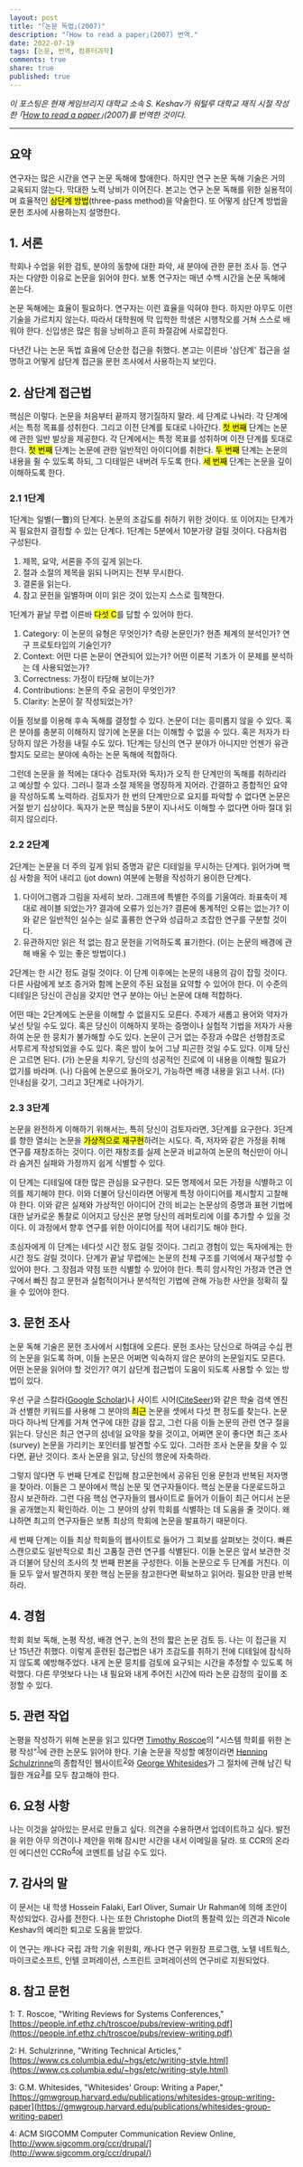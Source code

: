 ```yaml
---
layout: post
title: "｢논문 독법｣(2007)"
description: "｢How to read a paper｣(2007) 번역."
date: 2022-07-19
tags: [논문, 번역, 컴퓨터과학]
comments: true
share: true
published: true
---
```

*이 포스팅은 현재 케임브리지 대학교 소속 S. Keshav가 워털루 대학교 재직 시절 작성한 ｢[How to read a paper](https://dl.acm.org/doi/10.1145/1273445.1273458)｣(2007)를 번역한 것이다.*

---

## 요약

연구자는 많은 시간을 연구 논문 독해에 할애한다. 하지만 연구 논문 독해 기술은 거의 교육되지 않는다. 막대한 노력 낭비가 이어진다. 본고는 연구 논문 독해를 위한 실용적이며 효율적인 <mark>삼단계 방법</mark>(three-pass method)을 약술한다. 또 어떻게 삼단계 방법을 문헌 조사에 사용하는지 설명한다.

## 1. 서론

학회나 수업을 위한 검토, 분야의 동향에 대한 파악, 새 분야에 관한 문헌 조사 등. 연구자는 다양한 이유로 논문을 읽어야 한다. 보통 연구자는 매년 수백 시간을 논문 독해에 쏟는다.

논문 독해에는 효율이 필요하다. 연구자는 이런 효율을 익혀야 한다. 하지만 아무도 이런 기술을 가르치지 않는다. 따라서 대학원에 막 입학한 학생은 시행착오를 거쳐 스스로 배워야 한다. 신입생은 많은 힘을 낭비하고 흔히 좌절감에 사로잡힌다.

다년간 나는 논문 독법 효율에 단순한 접근을 취했다. 본고는 이른바 '삼단계' 접근을 설명하고 어떻게 삼단계 접근을 문헌 조사에서 사용하는지 보인다.

## 2. 삼단계 접근법

핵심은 이렇다. 논문을 처음부터 끝까지 쟁기질하지 말라. 세 단계로 나눠라. 각 단계에서는 특정 목표를 성취한다. 그리고 이전 단계를 토대로 나아간다. <mark>첫 번째</mark> 단계는 논문에 관한 일반 발상을 제공한다. 각 단계에서는 특정 목표를 성취하며 이전 단계를 토대로 한다. <mark>첫 번째</mark> 단계는 논문에 관한 일반적인 아이디어를 취한다. <mark>두 번째</mark> 단계는 논문의 내용을 쥘 수 있도록 하되, 그 디테일은 내버려 두도록 한다. <mark>세 번째</mark> 단계는 논문을 깊이 이해하도록 한다.

### 2.1 1단계

1단계는 일별(一瞥)의 단계다. 논문의 조감도를 취하기 위한 것이다. 또 이어지는 단계가 꼭 필요한지 결정할 수 있는 단계다. 1단계는 5분에서 10분가량 걸릴 것이다. 다음처럼 구성된다.

1. 제목, 요약, 서론을 주의 깊게 읽는다.
2. 절과 소절의 제목을 읽되 나머지는 전부 무시한다.
3. 결론을 읽는다.
4. 참고 문헌을 일별하며 이미 읽은 것이 있는지 스스로 힐책한다.

1단계가 끝날 무렵 이른바 <mark>다섯 C</mark>를 답할 수 있어야 한다.

1. Category: 이 논문의 유형은 무엇인가? 측량 논문인가? 현존 체계의 분석인가? 연구 프로토타입의 기술인가?
2. Context: 어떤 다른 논문이 연관되어 있는가? 어떤 이론적 기초가 이 문제를 분석하는 데 사용되었는가?
3. Correctness: 가정이 타당해 보이는가?
4. Contributions: 논문의 주요 공헌이 무엇인가?
5. Clarity: 논문이 잘 작성되었는가?

이들 정보를 이용해 후속 독해를 결정할 수 있다. 논문이 더는 흥미롭지 않을 수 있다. 혹은 분야를 충분히 이해하지 않기에 논문을 더는 이해할 수 없을 수 있다. 혹은 저자가 타당하지 않은 가정을 내릴 수도 있다. 1단계는 당신의 연구 분야가 아니지만 언젠가 유관할지도 모르는 분야에 속하는 논문 독해에 적합하다.

그런데 논문을 쓸 적에는 대다수 검토자(와 독자)가 오직 한 단계만의 독해를 취하리라고 예상할 수 있다. 그러니 절과 소절 제목을 명징하게 지어라. 간결하고 종합적인 요약을 작성하도록 노력하라. 검토자가 한 번의 단계만으로 요지를 파악할 수 없다면 논문은 거절 받기 십상이다. 독자가 논문 핵심을 5분이 지나서도 이해할 수 없다면 아마 절대 읽히지 않으리다.

### 2.2 2단계

2단계는 논문을 더 주의 깊게 읽되 증명과 같은 디테일을 무시하는 단계다. 읽어가며 핵심 사항을 적어 내리고 (jot down) 여분에 논평을 작성하기 용이한 단계다.

1. 다이어그램과 그림을 자세히 보라. 그래프에 특별한 주의를 기울여라. 좌표축이 제대로 레이블 되었는가? 결과에 오류가 있는가? 결론에 통계적인 오류는 없는가? 이와 같은 일반적인 실수는 실로 훌륭한 연구와 성급하고 조잡한 연구를 구분할 것이다.
2. 유관하지만 읽은 적 없는 참고 문헌을 기억하도록 표기한다. (이는 논문의 배경에 관해 배울 수 있는 좋은 방법이다.)

2단계는 한 시간 정도 걸릴 것이다. 이 단계 이후에는 논문의 내용의 감이 잡힐 것이다. 다른 사람에게 보조 증거와 함께 논문의 주된 요점을 요약할 수 있어야 한다. 이 수준의 디테일은 당신이 관심을 갖지만 연구 분야는 아닌 논문에 대해 적합하다.

어떤 때는 2단계에도 논문을 이해할 수 없을지도 모른다. 주제가 새롭고 용어와 약자가 낯선 탓일 수도 있다. 혹은 당신이 이해하지 못하는 증명이나 실험적 기법을 저자가 사용하여 논문 한 뭉치가 불가해할 수도 있다. 논문이 근거 없는 주장과 수많은 선행참조로 서투르게 작성되었을 수도 있다. 혹은 밤이 늦어 그냥 피곤한 것일 수도 있다. 이제 당신은 고르면 된다. (가) 논문을 치우기, 당신의 성공적인 진로에 이 내용을 이해할 필요가 없기를 바라며. (나) 다음에 논문으로 돌아오기, 가능하면 배경 내용을 읽고 나서. (다) 인내심을 갖기, 그리고 3단계로 나아가기.

### 2.3 3단계

논문을 완전하게 이해하기 위해서는, 특히 당신이 검토자라면, 3단계를 요구한다. 3단계를 향한 열쇠는 논문을 <mark>가상적으로 재구현</mark>하려는 시도다. 즉, 저자와 같은 가정을 취해 연구를 재창조하는 것이다. 이런 재창조를 실제 논문과 비교하여 논문의 혁신만이 아니라 숨겨진 실패와 가정까지 쉽게 식별할 수 있다.

이 단계는 디테일에 대한 많은 관심을 요구한다. 모든 명제에서 모든 가정을 식별하고 이의를 제기해야 한다. 이와 더불어 당신이라면 어떻게 특정 아이디어를 제시할지 고찰해야 한다. 이와 같은 실제와 가상적인 아이디어 간의 비교는 논문상의 증명과 표현 기법에 대한 날카로운 통찰로 이어지고 당신은 분명 당신의 레퍼토리에 이를 추가할 수 있을 것이다. 이 과정에서 향후 연구를 위한 아이디어를 적어 내리기도 해야 한다.

초심자에게 이 단계는 네다섯 시간 정도 걸릴 것이다. 그리고 경험이 있는 독자에게는 한 시간 정도 걸릴 것이다. 단계가 끝날 무렵에는 논문의 전체 구조를 기억에서 재구성할 수 있어야 한다. 그 장점과 약점 또한 식별할 수 있어야 한다. 특히 암시적인 가정과 연관 연구에서 빠진 참고 문헌과 실험적이거나 분석적인 기법에 관해 가능한 사안을 정확히 짚을 수 있어야 한다.

## 3. 문헌 조사

논문 독해 기술은 문헌 조사에서 시험대에 오른다. 문헌 조사는 당신으로 하여금 수십 편의 논문을 읽도록 하며, 이들 논문은 어쩌면 익숙하지 않은 분야의 논문일지도 모른다. 어떤 논문을 읽어야 할 것인가? 여기 삼단계 접근법이 도움이 되도록 사용할 수 있는 방법이 있다.

우선 구글 스칼라([Google Scholar](https://scholar.google.com/))나 사이트 시어([CiteSeer](http://citeseerx.ist.psu.edu/index;jsessionid=802EAC06AD1A65A897EFE0745DFCABDC))와 같은 학술 검색 엔진과 선별한 키워드를 사용해 그 분야의 <mark>최근</mark> 논문을 셋에서 다섯 편 정도를 찾는다. 논문마다 하나씩 단계를 거쳐 연구에 대한 감을 잡고, 그런 다음 이들 논문의 관련 연구 절을 읽는다. 당신은 최근 연구의 섬네일 요약을 찾을 것이고, 어쩌면 운이 좋다면 최근 조사(survey) 논문을 가리키는 포인터를 발견할 수도 있다. 그러한 조사 논문을 찾을 수 있다면, 끝난 것이다. 조사 논문을 읽고, 당신의 행운에 자축하라.

그렇지 않다면 두 번째 단계로 진입해 참고문헌에서 공유된 인용 문헌과 반복된 저자명을 찾아라. 이들은 그 분야에서 핵심 논문 및 연구자들이다. 핵심 논문을 다운로드하고 잠시 보관하라. 그런 다음 핵심 연구자들의 웹사이트로 들어가 이들이 최근 어디서 논문을 공개했는지 확인하라. 이는 그 분야의 상위 학회를 식별하는 데 도움을 줄 것이다. 왜냐하면 최고의 연구자들은 보통 최상의 학회에 논문을 발표하기 때문이다.

세 번째 단계는 이들 최상 학회들의 웹사이트로 들어가 그 회보를 살펴보는 것이다. 빠른 스캔으로도 일반적으로 최신 고품질 관련 연구를 식별된다. 이들 논문은 앞서 보관한 것과 더불어 당신의 조사의 첫 번째 판본을 구성한다. 이들 논문으로 두 단계를 거친다. 이들 모두 앞서 발견하지 못한 핵심 논문을 참고한다면 확보하고 읽어라. 필요한 만큼 반복하라.

## 4. 경험

학회 회보 독해, 논평 작성, 배경 연구, 논의 전의 짧은 논문 검토 등. 나는 이 접근을 지난 15년간 취했다. 이렇게 훈련된 접근법은 내가 조감도를 취하기 전에 디테일에 잠식하지 않도록 예방해주었다. 내게 논문 뭉치를 검토에 요구되는 시간을 추정할 수 있도록 허락했다. 다른 무엇보다 나는 내 필요와 내게 주어진 시간에 따라 논문 감정의 깊이를 조정할 수 있다.

## 5. 관련 작업

논평을 작성하기 위해 논문을 읽고 있다면 [Timothy Roscoe](https://inf.ethz.ch/people/person-detail.roscoe.html)의 "시스템 학회를 위한 논평 작성"<sup>[1](#footnote_1)</sup>에 관한 논문도 읽어야 한다. 기술 논문을 작성할 예정이라면 [Henning Schulzrinne](https://www.cs.columbia.edu/~hgs/)의 종합적인 웹사이트<sup>[2](#footnote_2)</sup>와 [George Whitesides](https://gmwgroup.harvard.edu/)가 그 절차에 관해 남긴 탁월한 개요<sup>[3](#footnote_3)</sup>를 모두 참고해야 한다.

## 6. 요청 사항

나는 이것을 살아있는 문서로 만들고 싶다. 의견을 수용하면서 업데이트하고 싶다. 발전을 위한 아무 의견이나 제안을 위해 잠시만 시간을 내서 이메일을 달라. 또 CCR의 온라인 에디션인 CCRo<sup>[4](#footnote_4)</sup>에 코멘트를 남길 수도 있다.

## 7. 감사의 말

이 문서는 내 학생 Hossein Falaki, Earl Oliver, Sumair Ur Rahman에 의해 초안이 작성되었다. 감사를 전한다. 나는 또한 Christophe Diot의 통찰력 있는 의견과 Nicole Keshav의 예리한 퇴고로 도움을 받았다.

이 연구는 캐나다 국립 과학 기술 위원회, 캐나다 연구 위원장 프로그램, 노텔 네트웍스, 마이크로소프트, 인텔 코퍼레이션, 스프린트 코퍼레이션의 연구비로 지원되었다.

## 8. 참고 문헌

<a name="footnote_1">1</a>: T. Roscoe, "Writing Reviews for Systems Conferences,"
[https://people.inf.ethz.ch/troscoe/pubs/review-writing.pdf](https://people.inf.ethz.ch/troscoe/pubs/review-writing.pdf)

<a name="footnote_2">2</a>: H. Schulzrinne, "Writing Technical Articles,"
[https://www.cs.columbia.edu/~hgs/etc/writing-style.html](https://www.cs.columbia.edu/~hgs/etc/writing-style.html)

<a name="footnote_3">3</a>: G.M. Whitesides, "Whitesides' Group: Writing a Paper,"
[https://gmwgroup.harvard.edu/publications/whitesides-group-writing-paper](https://gmwgroup.harvard.edu/publications/whitesides-group-writing-paper)

<a name="footnote_4">4</a>: ACM SIGCOMM Computer Communication Review Online, [http://www.sigcomm.org/ccr/drupal/](http://www.sigcomm.org/ccr/drupal/)
